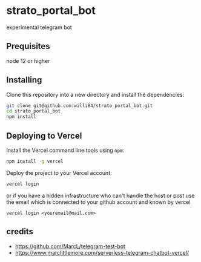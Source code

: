 # strato_portal_bot
experimental telegram bot

## Prequisites
node 12 or higher

## Installing

Clone this repository into a new directory and install the dependencies:

```bash
git clone git@github.com:willi84/strato_portal_bot.git
cd strato_portal_bot
npm install
```

## Deploying to Vercel

Install the Vercel command line tools using `npm`:

```bash
npm install -g vercel
```

Deploy the project to your Vercel account:

```bash
vercel login
```

or if you have a hidden infrastructure who can't handle the host or post use the email which is connected to your github account and known by vercel
```
vercel login <youremail@mail.com>
```

## credits
* https://github.com/MarcL/telegram-test-bot
* https://www.marclittlemore.com/serverless-telegram-chatbot-vercel/




